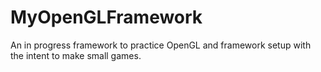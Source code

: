 # MyOpenGLFramework
An in progress framework to practice OpenGL and framework setup with the intent to make small games. 
